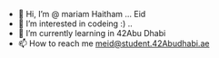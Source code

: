 - 👋 Hi, I’m @ mariam Haitham ... Eid
- 👀 I’m interested in codeing :) ..
- 🌱 I’m currently learning in 42Abu Dhabi
- 📫 How to reach me meid@student.42Abudhabi.ae
